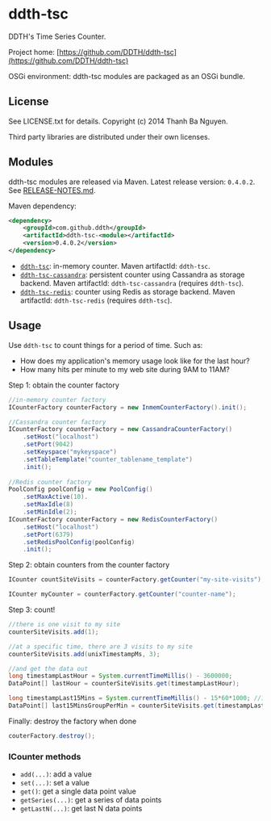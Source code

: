 ddth-tsc
========

DDTH's Time Series Counter.

Project home:
[https://github.com/DDTH/ddth-tsc](https://github.com/DDTH/ddth-tsc)

OSGi environment: ddth-tsc modules are packaged as an OSGi bundle.


## License ##

See LICENSE.txt for details. Copyright (c) 2014 Thanh Ba Nguyen.

Third party libraries are distributed under their own licenses.


## Modules #

ddth-tsc modules are released via Maven. Latest release version: `0.4.0.2`. See [RELEASE-NOTES.md](RELEASE-NOTES.md).

Maven dependency:

```xml
<dependency>
	<groupId>com.github.ddth</groupId>
	<artifactId>ddth-tsc-<module></artifactId>
	<version>0.4.0.2</version>
</dependency>
```

- [`ddth-tsc`](ddth-tsc-inmem/): in-memory counter. Maven artifactId: `ddth-tsc`.
- [`ddth-tsc-cassandra`](ddth-tsc-cassandra/): persistent counter using Cassandra as storage backend. Maven artifactId: `ddth-tsc-cassandra` (requires `ddth-tsc`).
- [`ddth-tsc-redis`](ddth-tsc-redis/): counter using Redis as storage backend. Maven artifactId: `ddth-tsc-redis` (requires `ddth-tsc`).


## Usage ##

Use `ddth-tsc` to count things for a period of time. Such as:

- How does my application's memory usage look like for the last hour?
- How many hits per minute to my web site during 9AM to 11AM?

Step 1: obtain the counter factory

```java
//in-memory counter factory
ICounterFactory counterFactory = new InmemCounterFactory().init();

//Cassandra counter factory
ICounterFactory counterFactory = new CassandraCounterFactory()
    .setHost("localhost")
    .setPort(9042)
    .setKeyspace("mykeyspace")
    .setTableTemplate("counter_tablename_template")
    .init();
    
//Redis counter factory
PoolConfig poolConfig = new PoolConfig()
    .setMaxActive(10).
    .setMaxIdle(8)
    .setMinIdle(2);
ICounterFactory counterFactory = new RedisCounterFactory()
    .setHost("localhost")
    .setPort(6379)
    .setRedisPoolConfig(poolConfig)
    .init();
```

Step 2: obtain counters from the counter factory

```java
ICounter countSiteVisits = counterFactory.getCounter("my-site-visits");

ICounter myCounter = counterFactory.getCounter("counter-name");
```

Step 3: count!

```java
//there is one visit to my site
counterSiteVisits.add(1);

//at a specific time, there are 3 visits to my site
counterSiteVisits.add(unixTimestampMs, 3);

//and get the data out
long timestampLastHour = System.currentTimeMillis() - 3600000;
DataPoint[] lastHour = counterSiteVisits.get(timestampLastHour);

long timestampLast15Mins = System.currentTimeMillis() - 15*60*1000; //15 mins = 900000 ms
DataPoint[] last15MinsGroupPerMin = counterSiteVisits.get(timestampLast15Mins, 15*60); //1 min = 60 secs
```

Finally: destroy the factory when done

```java
couterFactory.destroy();
```

### ICounter methods ###
- `add(...)`: add a value
- `set(...)`: set a value
- `get()`: get a single data point value
- `getSeries(...)`: get a series of data points
- `getLastN(...)`: get last N data points
